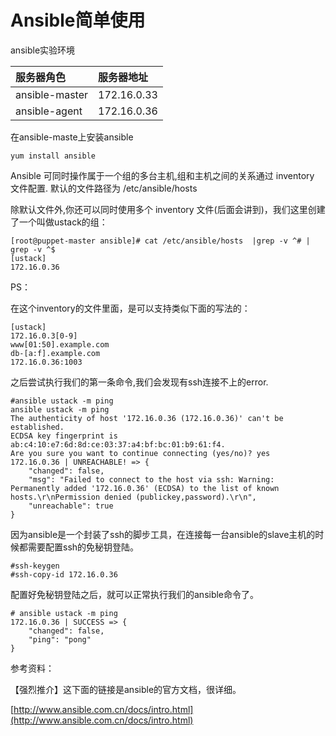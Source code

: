 # Ansible简单使用

ansible实验环境

| 服务器角色 | 服务器地址 |
| :--- | :--- |
| ansible-master | 172.16.0.33 |
| ansible-agent | 172.16.0.36 |

在ansible-maste上安装ansible

```
yum install ansible
```

Ansible 可同时操作属于一个组的多台主机,组和主机之间的关系通过 inventory 文件配置. 默认的文件路径为 /etc/ansible/hosts

除默认文件外,你还可以同时使用多个 inventory 文件\(后面会讲到\)，我们这里创建了一个叫做ustack的组：

```
[root@puppet-master ansible]# cat /etc/ansible/hosts  |grep -v ^# | grep -v ^$
[ustack]
172.16.0.36
```

PS：

在这个inventory的文件里面，是可以支持类似下面的写法的：

```
[ustack]
172.16.0.3[0-9]
www[01:50].example.com
db-[a:f].example.com
172.16.0.36:1003
```



之后尝试执行我们的第一条命令,我们会发现有ssh连接不上的error.

```
#ansible ustack -m ping
ansible ustack -m ping
The authenticity of host '172.16.0.36 (172.16.0.36)' can't be established.
ECDSA key fingerprint is ab:c4:10:e7:6d:8d:ce:03:37:a4:bf:bc:01:b9:61:f4.
Are you sure you want to continue connecting (yes/no)? yes
172.16.0.36 | UNREACHABLE! => {
    "changed": false,
    "msg": "Failed to connect to the host via ssh: Warning: Permanently added '172.16.0.36' (ECDSA) to the list of known hosts.\r\nPermission denied (publickey,password).\r\n",
    "unreachable": true
}
```

因为ansible是一个封装了ssh的脚步工具，在连接每一台ansible的slave主机的时候都需要配置ssh的免秘钥登陆。

```
#ssh-keygen
#ssh-copy-id 172.16.0.36
```

配置好免秘钥登陆之后，就可以正常执行我们的ansible命令了。

```
# ansible ustack -m ping
172.16.0.36 | SUCCESS => {
    "changed": false,
    "ping": "pong"
}
```

参考资料：

【强烈推介】这下面的链接是ansible的官方文档，很详细。

[http://www.ansible.com.cn/docs/intro.html](http://www.ansible.com.cn/docs/intro.html)


